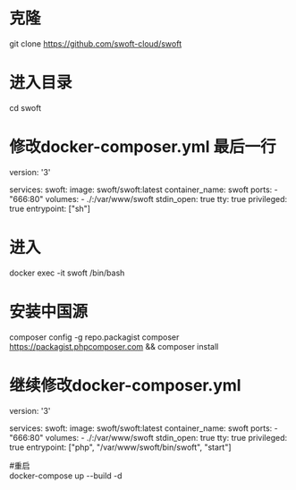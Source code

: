 # 克隆
git clone https://github.com/swoft-cloud/swoft  
# 进入目录  
cd swoft  
# 修改docker-composer.yml 最后一行  
version: '3'

services:
    swoft:
    image: swoft/swoft:latest
       container_name: swoft
       ports:
         - "666:80"
       volumes:
         - ./:/var/www/swoft
       stdin_open: true
       tty: true
       privileged: true
       entrypoint: ["sh"]
# 进入  
docker exec -it swoft /bin/bash 

# 安装中国源  
composer config -g repo.packagist composer https://packagist.phpcomposer.com && composer install  

# 继续修改docker-composer.yml  
version: '3'

services:
    swoft:
       image: swoft/swoft:latest
       container_name: swoft
       ports:
         - "666:80"
       volumes:
         - ./:/var/www/swoft
       stdin_open: true 
       tty: true
       privileged: true
       entrypoint: ["php", "/var/www/swoft/bin/swoft", "start"]  

#重启  
docker-compose up --build -d  
